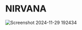 # NIRVANA
![Screenshot 2024-11-29 192434](https://github.com/user-attachments/assets/e8c8c9fc-6587-4801-8de2-9d73b3a78a90)

